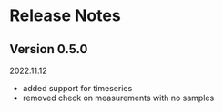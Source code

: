 # Release Notes

## Version 0.5.0

2022.11.12

+ added support for timeseries
+ removed check on measurements with no samples
